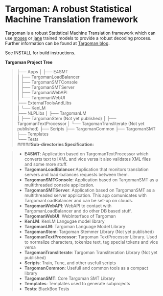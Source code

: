 <!-- 
   Targoman: A robust Statistical Machine Translation framework                
                                                                               
   Copyright 2014-2015 by ITRC <http://itrc.ac.ir>                             
                                                                               
   This file is part of Targoman.                                              
                                                                               
   Targoman is free software: you can redistribute it and/or modify            
   it under the terms of the GNU Lesser General Public License as published    
   by the Free Software Foundation, either version 3 of the License, or        
   (at your option) any later version.                                         
                                                                               
   Targoman is distributed in the hope that it will be useful,                 
   but WITHOUT ANY WARRANTY; without even the implied warranty of              
   MERCHANTABILITY or FITNESS FOR A PARTICULAR PURPOSE.  See the               
   GNU Lesser General Public License for more details.                         
   You should have received a copy of the GNU Lesser General Public License    
   along with Targoman. If not, see <http://www.gnu.org/licenses/>.            
                                                                               
                                                                             -->
Targoman: A robust Statistical Machine Translation framework     
===================
   Targoman is a robust Statistical Machine Translation framework which can use [moses](statmt.org/moses/) or [jane](www-i6.informatik.rwth-aachen.de/jane/) trained models to provide a robust decoding process. Further information can be found at [Targoman blog](http://blog.targoman.com/en/?cat=3).

See INSTALL for build instructions.

**Targoman Project Tree**
>    ├── Apps
    │   ├── E4SMT    
    │   ├── TargomanLoadBalancer    
    │   ├── TargomanSMTConsole     
    │   ├── TargomanSMTServer       
    │   ├── TargomanWebAPI        
    │   └── TargomanWebUI    
    ├── ExternalToolsAndLibs        
    │   └── KenLM                   
    ├── NLPLibs
    │   ├── TargomanLM              
    │   ├── TargomanStem (Not yet published)
    │   ├── TargomanTextProcessor
    │   └── TargomanTransliterate (Not yet published)
    ├── Scripts 
    ├── TargomanCommon 
    ├── TargomanSMT  
    ├── Templates                 
    └── Tests   
#####**Sub-directories Specification:**

> - **E4SMT**: Application based on TargomanTextProcessor which converts text to IXML and vice versa it also validates XML files and some more stuff.
> - **TargomanLoadBalancer**:Application that monitors translation servers and load-balances requests between them.
> - **TargomanSMTConsole**: Application based on TargomanSMT as a multithreaded console application. 
> - **TargomanSMTServer**: Application based on TargomanSMT as a multithreaded server application. This app comunicates with TargomanLoadBalancer and  can be set-up on clouds.
> - **TargomanWebAPI**: WebAPI to contact with TargomanLoadBalancer and do other DB based stuff. 
> - **TargomanWebUI**: WebInterface of Targoman 
> - **KenLM**: KenLM Langugae model library 
> - **TargomanLM**: Targoman Language Model Library 
> - **TargomanStem**: Targoman Stemmer Library  (Not yet published) 
> - **TargomanTextProcessor**: Targoman TextProcessor Library. Used to  normalize characters, tokenize text, tag special tokens and vice versa
> - **TargomanTransliterate**: Targoman Transliteration Library (Not yet published) 
> - **Scripts**: Train, Tune, and other usefull scripts 
> - **TargomanCommon**: Usefull and common tools as a compact library 
> - **TargomanSMT**: Core Targoman SMT Library 
> - **Templates**: Templates used to generate subprojects 
> - **Tests**: BlackBox Tests 
